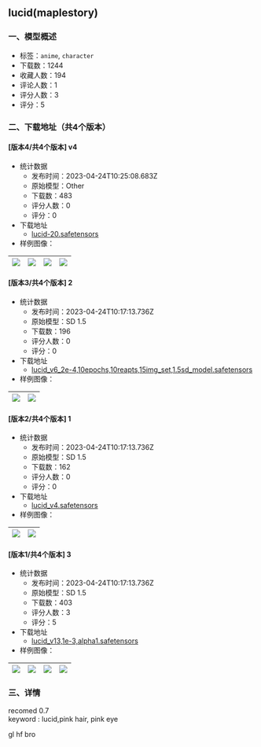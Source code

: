 ## lucid(maplestory)
### 一、模型概述

- 标签：`anime`, `character`
- 下载数：1244
- 收藏人数：194
- 评论人数：1
- 评分人数：3
- 评分：5

### 二、下载地址（共4个版本）

#### [版本4/共4个版本] v4

- 统计数据
  - 发布时间：2023-04-24T10:25:08.683Z
  - 原始模型：Other
  - 下载数：483
  - 评分人数：0
  - 评分：0
- 下载地址
  - [lucid-20.safetensors](https://civitai.com/api/download/models/54040)
- 样例图像：

| <img src="https://image.civitai.com/xG1nkqKTMzGDvpLrqFT7WA/04e58a5b-a679-4687-0b1d-8db5fe60fd00/width=450/584050.jpeg" /> | <img src="https://image.civitai.com/xG1nkqKTMzGDvpLrqFT7WA/940a139d-8b61-4531-6c1e-684517154c00/width=450/584045.jpeg" /> | <img src="https://image.civitai.com/xG1nkqKTMzGDvpLrqFT7WA/72d8317d-e605-42c0-0d30-33943c640100/width=450/584035.jpeg" /> | <img src="https://image.civitai.com/xG1nkqKTMzGDvpLrqFT7WA/56c579b7-c6f2-4487-7204-e0f1a6215f00/width=450/584042.jpeg" /> |
| ---- | ---- | ---- | ---- |

#### [版本3/共4个版本] 2

- 统计数据
  - 发布时间：2023-04-24T10:17:13.736Z
  - 原始模型：SD 1.5
  - 下载数：196
  - 评分人数：0
  - 评分：0
- 下载地址
  - [lucid_v6_2e-4,10epochs,10reapts,15img_set,1.5sd_model.safetensors](https://civitai.com/api/download/models/9514)
- 样例图像：

| <img src="https://image.civitai.com/xG1nkqKTMzGDvpLrqFT7WA/c2703e21-1928-4e71-13d4-2731813dc000/width=450/91711.jpeg" /> | <img src="https://image.civitai.com/xG1nkqKTMzGDvpLrqFT7WA/d560fa40-17cc-44a5-62d3-a1c5ac8fb900/width=450/91710.jpeg" /> |
| ---- | ---- |

#### [版本2/共4个版本] 1

- 统计数据
  - 发布时间：2023-04-24T10:17:13.736Z
  - 原始模型：SD 1.5
  - 下载数：162
  - 评分人数：0
  - 评分：0
- 下载地址
  - [lucid_v4.safetensors](https://civitai.com/api/download/models/9397)
- 样例图像：

| <img src="https://image.civitai.com/xG1nkqKTMzGDvpLrqFT7WA/7e16b1b9-e5b3-4b09-eff9-33ac664ace00/width=450/90345.jpeg" /> | <img src="https://image.civitai.com/xG1nkqKTMzGDvpLrqFT7WA/82e2161f-3388-4f0d-2e82-22bb6fd49300/width=450/90344.jpeg" /> |
| ---- | ---- |

#### [版本1/共4个版本] 3

- 统计数据
  - 发布时间：2023-04-24T10:17:13.736Z
  - 原始模型：SD 1.5
  - 下载数：403
  - 评分人数：3
  - 评分：5
- 下载地址
  - [lucid_v13,1e-3,alpha1.safetensors](https://civitai.com/api/download/models/10903)
- 样例图像：

| <img src="https://image.civitai.com/xG1nkqKTMzGDvpLrqFT7WA/4e14267a-eba4-4722-a6b7-19651fc4f000/width=450/105396.jpeg" /> | <img src="https://image.civitai.com/xG1nkqKTMzGDvpLrqFT7WA/a0f71785-3d22-4afa-81e2-fc1f99766f00/width=450/105395.jpeg" /> | <img src="https://image.civitai.com/xG1nkqKTMzGDvpLrqFT7WA/98b8f877-5d93-4da7-7915-87ff17717800/width=450/105394.jpeg" /> | <img src="https://image.civitai.com/xG1nkqKTMzGDvpLrqFT7WA/4451cf5f-1cc3-4068-1e5c-f95ea873c300/width=450/105430.jpeg" /> |
| ---- | ---- | ---- | ---- |


### 三、详情
<p>recomed 0.7 <br />keyword : lucid,pink hair, pink eye</p><p>gl hf bro</p>